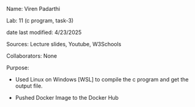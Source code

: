 Name: Viren Padarthi

Lab: 11 (c program, task-3)

date last modified: 4/23/2025

Sources: Lecture slides, Youtube, W3Schools

Collaborators: None
  
Purpose: 

- Used Linux on Windows [WSL] to compile the c program and get the output file.

- Pushed Docker Image to the Docker Hub 
